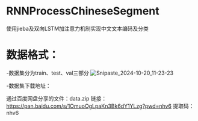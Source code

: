 # RNNProcessChineseSegment
使用jieba及双向LSTM加注意力机制实现中文文本编码及分类

# 数据格式：
-数据集分为train、test、val三部分
![Snipaste_2024-10-20_11-23-23](https://github.com/user-attachments/assets/69d1513f-1aff-46ce-9e34-c857d3a8f410)

-数据集下载地址：

通过百度网盘分享的文件：data.zip
链接：https://pan.baidu.com/s/1OmuoOgLpaKn3Bk6dY1YLzg?pwd=nhv6 
提取码：nhv6
